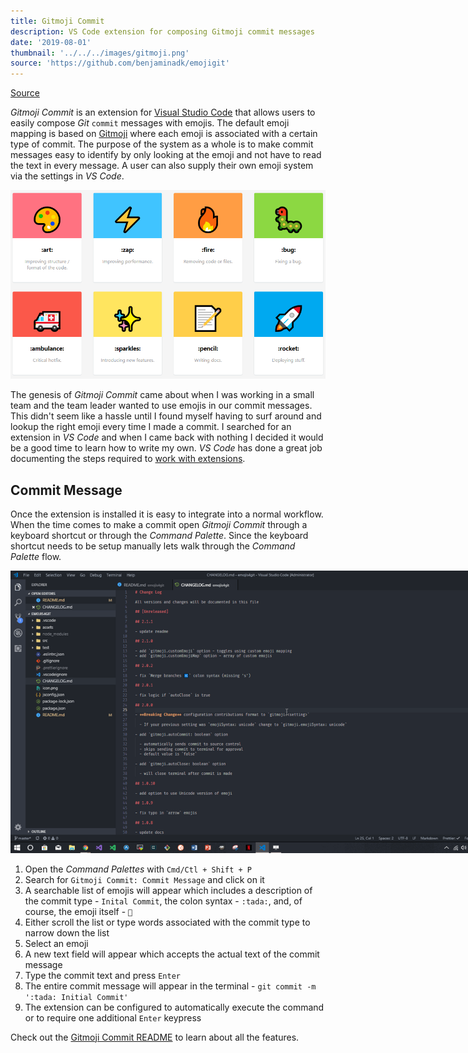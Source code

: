 ```yaml
---
title: Gitmoji Commit
description: VS Code extension for composing Gitmoji commit messages
date: '2019-08-01'
thumbnail: '../../../images/gitmoji.png'
source: 'https://github.com/benjaminadk/emojigit'
---
```


[Source](https://github.com/benjaminadk/emojigit)

_Gitmoji Commit_ is an extension for [Visual Studio Code](https://code.visualstudio.com) that allows users to easily compose _Git_ `commit` messages with emojis. The default emoji mapping is based on [Gitmoji](https://gitmoji.carloscuesta.me/) where each emoji is associated with a certain type of commit. The purpose of the system as a whole is to make commit messages easy to identify by only looking at the emoji and not have to read the text in every message. A user can also supply their own emoji system via the settings in _VS Code_.

<img src='emojis.png'>

The genesis of _Gitmoji Commit_ came about when I was working in a small team and the team leader wanted to use emojis in our commit messages. This didn't seem like a hassle until I found myself having to surf around and lookup the right emoji every time I made a commit. I searched for an extension in _VS Code_ and when I came back with nothing I decided it would be a good time to learn how to write my own. _VS Code_ has done a great job documenting the steps required to [work with extensions](https://code.visualstudio.com/api/get-started/your-first-extension).

## Commit Message

Once the extension is installed it is easy to integrate into a normal workflow. When the time comes to make a commit open _Gitmoji Commit_ through a keyboard shortcut or through the _Command Palette_. Since the keyboard shortcut needs to be setup manually lets walk through the _Command Palette_ flow.

<div class='center'>
<img src='commit.gif' style='max-width: 800px;'>
</div>

1. Open the _Command Palettes_ with `Cmd/Ctl + Shift + P`
2. Search for `Gitmoji Commit: Commit Message` and click on it
3. A searchable list of emojis will appear which includes a description of the commit type - `Inital Commit`, the colon syntax - `:tada:`, and, of course, the emoji itself - `🎉`
4. Either scroll the list or type words associated with the commit type to narrow down the list
5. Select an emoji
6. A new text field will appear which accepts the actual text of the commit message
7. Type the commit text and press `Enter`
8. The entire commit message will appear in the terminal - `git commit -m ':tada: Initial Commit'`
9. The extension can be configured to automatically execute the command or to require one additional `Enter` keypress

Check out the [Gitmoji Commit README](https://github.com/benjaminadk/emojigit) to learn about all the features.
